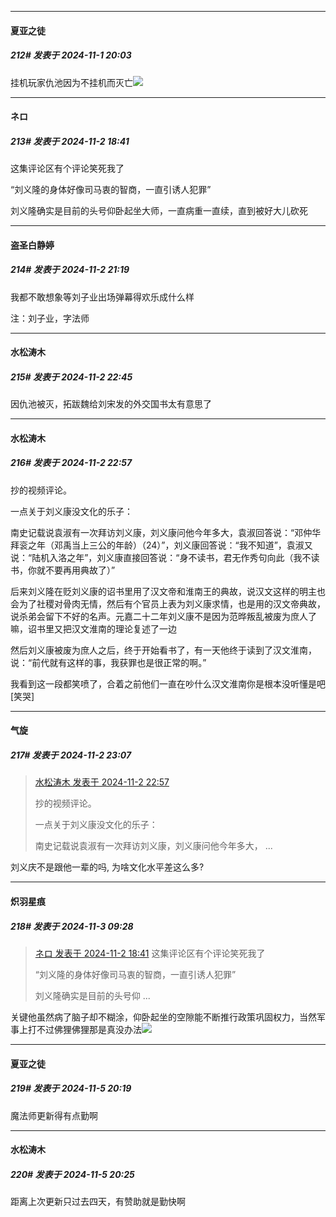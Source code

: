 ﻿
*****

####  夏亚之徒  
##### 212#       发表于 2024-11-1 20:03

挂机玩家仇池因为不挂机而灭亡<img src="https://static.saraba1st.com/image/smiley/face2017/067.png" referrerpolicy="no-referrer">


*****

####  ネロ  
##### 213#       发表于 2024-11-2 18:41

这集评论区有个评论笑死我了

“刘义隆的身体好像司马衷的智商，一直引诱人犯罪”

刘义隆确实是目前的头号仰卧起坐大师，一直病重一直续，直到被好大儿砍死


*****

####  盗圣白静婷  
##### 214#       发表于 2024-11-2 21:19

我都不敢想象等刘子业出场弹幕得欢乐成什么样

注：刘子业，字法师


*****

####  水松涛木  
##### 215#       发表于 2024-11-2 22:45

因仇池被灭，拓跋魏给刘宋发的外交国书太有意思了


*****

####  水松涛木  
##### 216#       发表于 2024-11-2 22:57

抄的视频评论。   

一点关于刘义康没文化的乐子：

南史记载说袁淑有一次拜访刘义康，刘义康问他今年多大，袁淑回答说：“邓仲华拜衮之年（邓禹当上三公的年龄）（24）”，刘义康回答说：“我不知道”，袁淑又说：“陆机入洛之年”，刘义康直接回答说：“身不读书，君无作秀句向此（我不读书，你就不要再用典故了）”

后来刘义隆在贬刘义康的诏书里用了汉文帝和淮南王的典故，说汉文这样的明主也会为了社稷对骨肉无情，然后有个官员上表为刘义康求情，也是用的汉文帝典故，说杀弟会留下不好的名声。元嘉二十二年刘义康不是因为范晔叛乱被废为庶人了嘛，诏书里又把汉文淮南的理论复述了一边

然后刘义康被废为庶人之后，终于开始看书了，有一天他终于读到了汉文淮南，说：“前代就有这样的事，我获罪也是很正常的啊。”

我看到这一段都笑喷了，合着之前他们一直在吵什么汉文淮南你是根本没听懂是吧[笑哭]


*****

####  气旋  
##### 217#       发表于 2024-11-2 23:07

<blockquote><a href="httphttps://bbs.saraba1st.com/2b/forum.php?mod=redirect&amp;goto=findpost&amp;pid=66604624&amp;ptid=2202647" target="_blank">水松涛木 发表于 2024-11-2 22:57</a>

抄的视频评论。   

一点关于刘义康没文化的乐子：

南史记载说袁淑有一次拜访刘义康，刘义康问他今年多大， ...</blockquote>
刘义庆不是跟他一辈的吗, 为啥文化水平差这么多?


*****

####  炽羽星痕  
##### 218#       发表于 2024-11-3 09:28

<blockquote><a href="httphttps://bbs.saraba1st.com/2b/forum.php?mod=redirect&amp;goto=findpost&amp;pid=66603018&amp;ptid=2202647" target="_blank">ネロ 发表于 2024-11-2 18:41</a>
这集评论区有个评论笑死我了

“刘义隆的身体好像司马衷的智商，一直引诱人犯罪”

刘义隆确实是目前的头号仰 ...</blockquote>
关键他虽然病了脑子却不糊涂，仰卧起坐的空隙能不断推行政策巩固权力，当然军事上打不过佛狸佛狸那是真没办法<img src="https://static.saraba1st.com/image/smiley/face2017/067.png" referrerpolicy="no-referrer">


*****

####  夏亚之徒  
##### 219#       发表于 2024-11-5 20:19

魔法师更新得有点勤啊


*****

####  水松涛木  
##### 220#       发表于 2024-11-5 20:25

距离上次更新只过去四天，有赞助就是勤快啊


